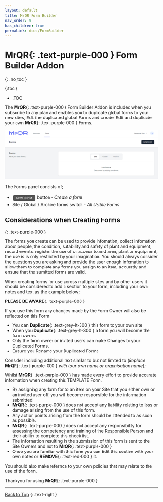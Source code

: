```yaml
---
layout: default
title: MrQR Form Builder
nav_order: 9
has_children: true
permalink: docs/FormBuilder
---
```

<html>
<head>
<style>
.button {
  padding: 5px 12px;
  text-align: center;
  text-decoration: none;
  display: inline-block;
  font-size: 9px;
  margin: 4px 2px;
  cursor: pointer; }
.button1 {background-color: #555555;} /* Black */
.button2 {background-color: white;}
.button1 {color: white;}
.button2 {color: grey;}
.button1 {border: none;}
.button2 {border: 1px solid grey}
.button1 {border-radius: 5px;}
.button2 {border-radius: 5px;}
</style>
</head>
</html>

# **MrQR**{: .text-purple-000 } Form Builder Addon
{: .no_toc }

{:toc }
- .TOC

The **MrQR**{: .text-purple-000 } Form Builder Addon is included when you subscribe to any plan and enables you to duplicate global forms to your new sites, Edit the duplicated global Forms and create, Edit and duplicate your own **MrQR**{: .text-purple-000 } Forms.

![MrQR Form Builder](/assets/images/V2/MrQR-forms-panel.png "Main Page")

The Forms panel consists of;
* <button class="button button1">NEW FORM</button> button - *Create a form*
* Site / Global / Archive forms switch - *All Usible Forms*


## Considerations when Creating Forms
{: .text-purple-000 }

The forms you create can be used to provide infomation, collect infomation about people, the condition, sutability and safety of plant and equipment, record events, register the use of or access to and area, plant or equipment, the use is is only restricted by your imagination. You should always consider the questions you are asking and provide the user enough infomation to allow them to complete any forms you assign to an item, accuratly and ensure that the sumitted forms are valid.

When creating forms for use across  multiple sites and by other users it should be considered to add a section to your form, including your own notes and text as the example below;

**PLEASE BE AWARE**{: .text-purple-000 }

If you use this form any changes made by the Form Owner will also be reflected on this Form
* You can **Duplicate**{: .text-grey-lt-300 } this form to your own site
* When you **Duplicate**{: .text-grey-lt-300 } a form you will become the form owner.
* Only the form owner or invited users can make Changes to your Duplicated Forms.
* Ensure you Rename your Duplicated Forms

Consider including additional text similar to but not limited to (*Replace* **MrQR**{: .text-purple-000 } *with tour own name or organisation name*);

Whilst **MrQR**{: .text-purple-000 } has made every effort to provide accurate information when creating this TEMPLATE Form.
* By assigning any form for to an item on your Site that you either own or an invited user off,  you will become responsible for the information submitted.
* **MrQR**{: .text-purple-000 } does not  accept any liability relating to loss or damage arising from the  use of this form.
* Any action points arising from the form should be attended to as soon as possible.
* **MrQR**{: .text-purple-000 } does not accept any responsibility for assessing the competency and training of the Responsible Person and their ability to complete this check list.
* The information resulting in the submission of this form is sent to the Site Owners and not to **MrQR**{: .text-purple-000 }
* Once you are familiar with this form you can Edit this section with your own notes or **REMOVE**{: .text-red-000 } it.

You should also make refernce to your own policies that may relate to the use of the form. 

Thankyou for using **MrQR**{: .text-purple-000 }

___

[Back to Top](https://docs.mrqr.me/docs/FormBuilder)
{: .text-right }


